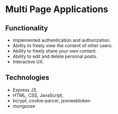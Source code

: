 # Multi Page Applications

## Functionality
* Implemented authentication and authorization.
* Ability to freely view the content of other users.
* Ability to freely share your own content.
* Ability to edit and delete personal posts.
* Interactive UX.

## Technologies
* Express JS,
* HTML, CSS, JavaScript,
* bcrypt, cookie-parcer, jsonwebtoken
* mongoose
